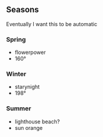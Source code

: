 ## Seasons

Eventually I want this to be automatic

### Spring

- flowerpower
- 160°

### Winter

- starynight
- 198°

### Summer

- lighthouse beach?
- sun orange
